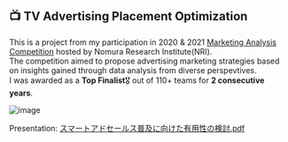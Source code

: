 ## 📺 TV Advertising Placement Optimization
This is a project from my participation in 2020 & 2021 [Marketing Analysis Competition](https://www.is.nri.co.jp/contest/2021/report.html) hosted by Nomura Research Institute(NRI).  
The competition aimed to propose advertising marketing strategies based on insights gained through data analysis from diverse perspevtives.  
I was awarded as a **Top Finalist**🎖️ out of 110+ teams for **2 consecutive years**.

![image](https://github.com/user-attachments/assets/18e776b2-3c86-4585-b23b-366a091d2cec)

Presentation:
[スマートアドセールス普及に向けた有用性の検討.pdf](https://github.com/user-attachments/files/20380979/default.pdf)
